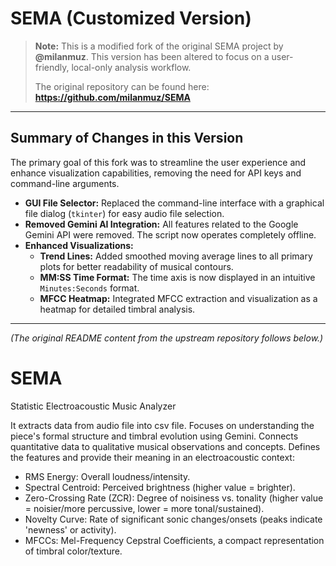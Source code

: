 # SEMA (Customized Version)

> **Note:** This is a modified fork of the original SEMA project by **@milanmuz**. This version has been altered to focus on a user-friendly, local-only analysis workflow.
>
> The original repository can be found here: **https://github.com/milanmuz/SEMA**

---

## Summary of Changes in this Version

The primary goal of this fork was to streamline the user experience and enhance visualization capabilities, removing the need for API keys and command-line arguments.

* **GUI File Selector:** Replaced the command-line interface with a graphical file dialog (`tkinter`) for easy audio file selection.
* **Removed Gemini AI Integration:** All features related to the Google Gemini API were removed. The script now operates completely offline.
* **Enhanced Visualizations:**
    * **Trend Lines:** Added smoothed moving average lines to all primary plots for better readability of musical contours.
    * **MM:SS Time Format:** The time axis is now displayed in an intuitive `Minutes:Seconds` format.
    * **MFCC Heatmap:** Integrated MFCC extraction and visualization as a heatmap for detailed timbral analysis.

---
*(The original README content from the upstream repository follows below.)*

# SEMA
Statistic Electroacoustic Music Analyzer

It extracts data from audio file into csv file.
Focuses on understanding the piece's formal structure and timbral evolution using Gemini.
Connects quantitative data to qualitative musical observations and concepts.
Defines the features and provide their meaning in an electroacoustic context:
- RMS Energy: Overall loudness/intensity.
- Spectral Centroid: Perceived brightness (higher value = brighter).
- Zero-Crossing Rate (ZCR): Degree of noisiness vs. tonality (higher value = noisier/more percussive, lower = more tonal/sustained).
- Novelty Curve: Rate of significant sonic changes/onsets (peaks indicate 'newness' or activity).
- MFCCs: Mel-Frequency Cepstral Coefficients, a compact representation of timbral color/texture.




